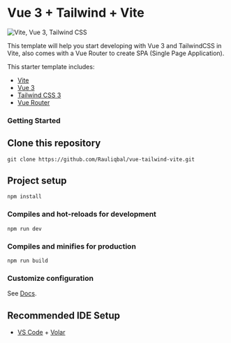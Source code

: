 # Vue 3 + Tailwind + Vite

![Vite, Vue 3, Tailwind CSS](https://github.com/Rauliqbal/rauliqbal/blob/main/certificate/Frame%201.png?raw=true)

This template will help you start developing with Vue 3 and TailwindCSS in Vite, also comes with a Vue Router to create SPA (Single Page Application).

This starter template includes:

- [Vite](https://vitejs.dev/guide/)
- [Vue 3](https://vuejs.org/guide/introduction.html)
- [Tailwind CSS 3](https://tailwindcss.com/docs/configuration)
- [Vue Router](https://github.com/vuejs/router)


### Getting Started

## Clone this repository
```
git clone https://github.com/Rauliqbal/vue-tailwind-vite.git
```

## Project setup
```
npm install
```

### Compiles and hot-reloads for development
```
npm run dev
```

### Compiles and minifies for production
```
npm run build
```

### Customize configuration
See [Docs](https://vuejs.org/guide/introduction.html).

## Recommended IDE Setup

- [VS Code](https://code.visualstudio.com/) + [Volar](https://marketplace.visualstudio.com/items?itemName=Vue.volar)
